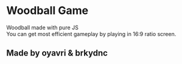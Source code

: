# Woodball Game
Woodball made with pure JS\
You can get most efficient gameplay by playing in 16:9 ratio screen.
## Made by oyavri & brkydnc
